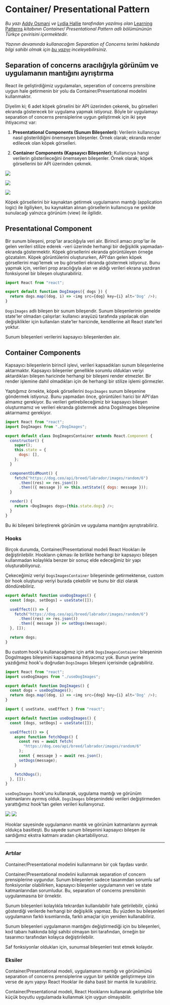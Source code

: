 # Container/ Presentational Pattern

_Bu yazı_ [Addy Osmani](https://addyosmani.com/) _ve_ [Lydia Hallie](https://www.lydiahallie.io/) _tarafından yazılmış olan_ [Learning Patterns](https://www.patterns.dev/) _kitabının Container/ Presentational Pattern adlı bölümününün Türkçe çevirisini içermektedir._

_Yazının devamında kullanacağım Separation of Concerns terimi hakkında bilgi sahibi olmak için [bu yazıyı](https://medium.com/hesapkurdu-development/mevcut-projede-separation-of-concern-uygulamak-617082d45e85) inceleyebilirsiniz._

## Separation of concerns aracılığıyla görünüm ve uygulamanın mantığını ayrıştırma

React ile geliştirdiğimiz uygulamaları, seperation of concerns prensibine uygun hale getirmenin bir yolu da Container/Presentational modelini kullanmaktır.

Diyelim ki; 6 adet köpek görselini bir API üzerinden çekerek, bu görselleri ekranda gösterecek bir uygulama yapmak istiyoruz. Böyle bir uygulamayı separation of concerns prensiplerine uygun geliştirmek için iki şeye ihtiyacımız var:

1. **Presentational Components (Sunum Bileşenleri):** Verilerin kullanıcıya nasıl gösterildiğini önemseyen bileşenler. Örnek olarak; ekranda render edilecek olan köpek görselleri.

2. **Container Components (Kapsayıcı Bileşenler):** Kullanıcıya hangi verilerin gösterileceğini önemseyen bileşenler. Örnek olarak; köpek görsellerini bir API üzerinden çekmek.

![](./assets/screenshots/1.png)

![](./assets/screenshots/2.png)

![](./assets/screenshots/3.png)

Köpek görsellerini bir kaynaktan getirmek uygulamanın mantığı (application logic) ile ilgiliyken, bu kaynaktan alınan görsellerin kullanıcıya ne şekilde sunulacağı yalnızca görünüm (view) ile ilgilidir.

## Presentational Component

Bir sunum bileşeni, prop'lar aracılığıyla veri alır. Birincil amacı prop'lar ile gelen verileri stilize ederek -veri üzerinde herhangi bir değişiklik yapmadan- ekranda göstermektir. Köpek görsellerini ekranda görüntüleyen örneğe gözatalım. Köpek görüntülerini oluştururken, API'dan gelen köpek görsellerini map'lemek ve bu görselleri ekranda göstermek istiyoruz. Bunu yapmak için, verileri prop aracılığıyla alan ve aldığı verileri ekrana yazdıran fonksiyonel bir bileşen oluşturabiliriz.

```js
import React from "react";

export default function DogImages({ dogs }) {
  return dogs.map((dog, i) => <img src={dog} key={i} alt='Dog' />);
}
```

`DogsImages` adlı bileşen bir sunum bileşendir. Sunum bileşenlerinin genelde state'ler olmadan çalışırlar: kullanıcı arayüzü tarafında yapılacak olan değişiklikler için kullanılan state'ler haricinde, kendilerine ait React state'leri yoktur.

Sunum bileşenleri verilerini kapsayıcı bileşenlerden alır.

## Container Components

Kapsayıcı bileşenlerin birincil işlevi, verileri kapsadıkları sunum bileşenlerine aktarmaktır. Kapsayıcı bileşenler genellikle sorumlu oldukları veriyi aktardıkları bileşen haricinde herhangi bir bileşeni render etmezler. Bir render işlemine dahil olmadıkları için de herhangi bir stilize işlemi görmezler.

Yaptığımız örnekte, köpek görsellerini `DogsImages` sunum bileşenine göndermek istiyoruz. Bunu yapmadan önce, görüntüleri harici bir API'dan almamız gerekiyor. Bu verileri getirebileceğimiz bir kapsayıcı bileşen oluşturmamız ve verileri ekranda göstermek adına DogsImages bileşenine aktarmamız gerekiyor.

```js
import React from "react";
import DogImages from "./DogImages";

export default class DogImagesContainer extends React.Component {
  constructor() {
    super();
    this.state = {
      dogs: [],
    };
  }

  componentDidMount() {
    fetch("https://dog.ceo/api/breed/labrador/images/random/6")
      .then((res) => res.json())
      .then(({ message }) => this.setState({ dogs: message }));
  }

  render() {
    return <DogImages dogs={this.state.dogs} />;
  }
}
```

Bu iki bileşeni birleştirerek görünüm ve uygulama mantığını ayrıştırabiliriz.

### Hooks

Birçok durumda, Container/Presentational modeli React Hookları ile değiştirilebilir. Hookların çıkması ile birlikte herhangi bir kapsayıcı bileşen kullanmadan kolaylıkla benzer bir sonuç elde edeceğimiz bir yapı oluşturabiliyoruz.

Çekeceğimiz veriyi `DogsImagesContainer` bileşeninde getirmektense, custom bir hook oluşturup veriyi burada çekebilir ve bunu bir dizi olarak döndürebiliriz.

```js
export default function useDogImages() {
  const [dogs, setDogs] = useState([]);

  useEffect(() => {
    fetch("https://dog.ceo/api/breed/labrador/images/random/6")
      .then((res) => res.json())
      .then({ message }) => setDogs(message);
  }, []);

  return dogs;
}
```

Bu custom hook'u kullanacağımız için artık `DogsImagesContainer` bileşeninin DogsImages bileşenini kapsamasına ihtiyacımız yok. Bunun yerine yazdığımız hook'u doğrudan `DogsImages` bileşeni içerisinde çağırabiliriz.

```js
import React from "react";
import useDogImages from "./useDogImages";

export default function DogImages() {
  const dogs = useDogImages();
  return dogs.map((dog, i) => <img src={dog} key={i} alt='Dog' />);
}
```

```js
import { useState, useEffect } from "react";

export default function useDogImages() {
  const [dogs, setDogs] = useState([]);

  useEffect(() => {
    async function fetchDogs() {
      const res = await fetch(
        "https://dog.ceo/api/breed/labrador/images/random/6"
      );
      const { message } = await res.json();
      setDogs(message);
    }

    fetchDogs();
  }, []);
}
```

`useDogImages` hook'unu kullanarak, uygulama mantığı ve görünüm katmanlarını ayırmış olduk. `DogsImages` bileşenindeki verileri değiştirmeden yarattığımız hook'tan gelen verileri kullanıyoruz.

![](./assets/screenshots/9.png)
![](./assets/screenshots/10.png)

Hooklar sayesinde uygulamanın mantık ve görünüm katmanlarını ayırmak oldukça basitleşti. Bu sayede sunum bileşenini kapsayıcı bileşen ile sardığımız ekstra katmanı aradan çıkartabiliyoruz.

---

### Artılar

Container/Presentational modelini kullanmanın bir çok faydası vardır.

Container/Presentational modelini kullanmak separation of concern prensiplerine uygundur. Sunum bileşenleri sadece tasarımdan sorumlu saf fonksiyonlar olabilirken, kapsayıcı bileşenler uygulamanın veri ve state katmanlarından sorumludur. Bu, separation of concerns prensibinin uygulanmasına bir örnektir.

Sunum bileşenleri kolaylıkla tekrardan kullanılabilir hale getirilebilir, çünkü gösterdiği verilerde herhangi bir değişiklik yapmaz. Bu yüzden bu bileşenleri uygulamanın farklı kısımlarında, farklı amaçlar için yeniden kullanabiliriz.

Sunum bileşenleri uygulamanın mantığını değiştirmediği için bu bileşenleri, kod tabanı hakkında bilgi sahibi olmayan biri tarafından, örneğin bir tasarımcı tarafından kolayca değiştirilebilir.

Saf fonksiyonlar oldukları için, sunumsal bileşenleri test etmek kolaydır.

### Eksiler

Container/Presentational modeli, uygulamanın mantığı ve görünümünü separation of concerns prensiplerine uygun bir şekilde geliştirmeye izin verse de aynı yapıyı React Hooklar ile daha basit bir mantık ile kurabiliriz.

Container/Presentational modeli, React Hooklarını kullanarak geliştirilse bile küçük boyutlu uygulamada kullanmak için uygun olmayabilir.
